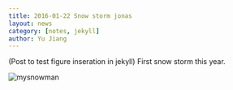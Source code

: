 ```yaml
---
title: 2016-01-22 Snow storm jonas
layout: news
category: [notes, jekyll]
author: Yu Jiang
---
```

(Post to test figure inseration in jekyll)
First snow storm this year. 

![mysnowman]({{site.url}}/images/posts/2016-01-22-snowman.JPG)
